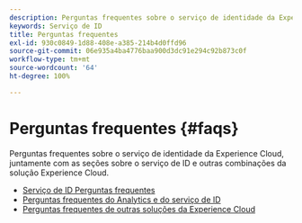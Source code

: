 ```yaml
---
description: Perguntas frequentes sobre o serviço de identidade da Experience Cloud, juntamente com as seções sobre o serviço de ID e outras combinações da solução Experience Cloud.
keywords: Serviço de ID
title: Perguntas frequentes
exl-id: 930c0849-1d88-408e-a385-214b4d0ffd96
source-git-commit: 06e935a4ba4776baa900d3dc91e294c92b873c0f
workflow-type: tm+mt
source-wordcount: '64'
ht-degree: 100%

---
```


# Perguntas frequentes {#faqs}

Perguntas frequentes sobre o serviço de identidade da Experience Cloud, juntamente com as seções sobre o serviço de ID e outras combinações da solução Experience Cloud.

* [Serviço de ID Perguntas frequentes](faq.md)
* [Perguntas frequentes do Analytics e do serviço de ID](analytics-faq.md)
* [Perguntas frequentes de outras soluções da Experience Cloud](other-faq.md)
